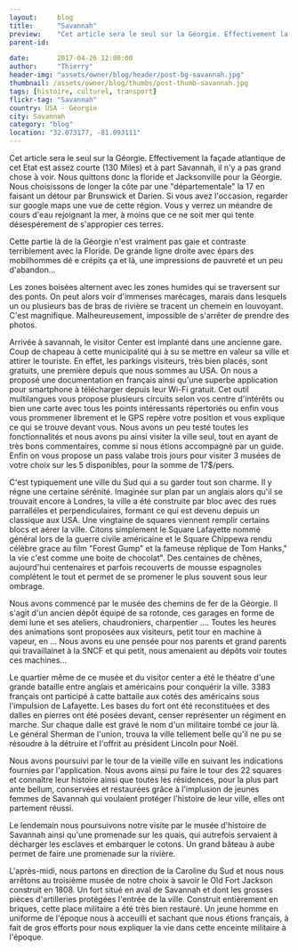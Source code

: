```yaml
---
layout:     blog
title:      "Savannah"
preview:    "Cet article sera le seul sur la Géorgie. Effectivement la façade atlantique de cet Etat est assez courte (130 Miles) et à part Savannah... "
parent-id:  

date:       2017-04-26 12:00:00
author:     "Thierry"
header-img: "assets/owner/blog/header/post-bg-savannah.jpg"
thumbnail: /assets/owner/blog/thumbs/post-thumb-savannah.jpg
tags: [histoire, culturel, transport]
flickr-tag: "Savannah"
country: USA - Géorgie
city: Savannah
category: "blog"
location: "32.073177, -81.093111"
---
```



Cet article sera le seul sur la Géorgie. Effectivement la façade atlantique de cet Etat est assez courte (130 Miles) et à part Savannah, il n'y a pas grand chose à voir. Nous quittons donc la floride et Jacksonville pour la Géorgie. Nous choisissons de longer la côte par une "départementale" la 17 en faisant un détour par Brunswick et Darien. Si vous avez l'occasion, regarder sur google maps une vue de cette région. Vous y verrez un méandre de cours d'eau rejoignant la mer, à moins que ce ne soit mer qui tente désespérement de s'appropier ces terres.  

Cette partie là de la Géorgie n'est vraiment pas gaie et contraste terriblement avec la Floride. De grande ligne droite avec épars des mobilhommes dé   e crépits ça et là, une impressions de pauvreté et un peu d'abandon...    

Les zones boisées alternent avec les zones humides qui se traversent sur des ponts. On peut alors voir d'immenses marécages, marais dans lesquels un ou plusieurs bas de bras de rivière se tracent un chemein en louvoyant. C'est magnifique. Malheureusement, impossible de s'arrêter de prendre des photos.  

Arrivée à savannah, le visitor Center est implanté dans une ancienne gare. Coup de chapeau à cette municipalité qui à su se mettre en valeur sa ville et attirer le touriste. En effet, les parkings visiteurs, très bien placés, sont gratuits, une première depuis que nous sommes au USA. On nous a proposé une documentation en français ainsi qu'une superbe application pour smartphone à télécharger depuis leur Wi-Fi gratuit. Cet outil multilangues vous propose plusieurs circuits selon vos centre d'intérêts ou bien une carte avec tous les points intéressants répertoriés ou enfin vous vous prommener librement et le GPS repère votre position et vous explique ce qui se trouve devant vous. Nous avons un peu testé toutes les fonctionnalités et nous avons pu ainsi visiter la ville seul, tout en ayant de très bons commentaires, comme si nous étions accompagné par un guide. Enfin on vous propose un pass valabe trois jours pour visiter 3 musées de votre choix sur les 5 disponibles, pour la somme de 17$/pers.  

C'est typiquement une ville du Sud qui a su garder tout son charme. Il y régne une certaine sérénité. Imaginée sur plan par un anglais alors qu'il se trouvait encore à Londres, la ville a été construite par bloc avec des rues parralléles et perpendiculaires, formant ce qui est devenu depuis un classique aux USA. Une vingtaine de squares viennent remplir certains blocs et aérer la ville. Citons simplement le Square Lafayette nommé général lors de la guerre civile américaine et le Square  Chippewa rendu célèbre grace au film "Forest Gump" et la fameuse réplique de Tom Hanks," la vie c'est comme une boite de chocolat". Des centaines de chênes, aujourd'hui centenaires et parfois recouverts de mousse espagnoles complétent le tout et permet de se promener le plus souvent sous leur ombrage.  

Nous avons commencé par le musée des chemins de fer de la Géorgie. Il s'agit d'un ancien dépôt équipé de sa rotonde, ces garages en forme de demi lune et ses ateliers, chaudroniers, charpentier .... Toutes les heures des animations sont proposées aux visiteurs, petit tour en machine à vapeur, en ... Nous avons eu une pensée pour nos parents et grand parents qui travaillainet à la SNCF et qui petit, nous amenaient au dépôts voir toutes ces machines...  

Le quartier même de ce musée et du visitor center a été le théatre d'une grande bataille entre anglais et américains pour conquérir la ville. 3383 français ont participé à catte battaile aux cotés des américains sous l'impulsion de Lafayette. Les bases du fort ont été reconstituées et des dalles en pierres ont été posées devant, censer représenter un régiment en marche. Sur chaque dalle est gravé le nom d'un militaire tombé ce jour là. Le général Sherman de l'union, trouva la ville tellement belle qu'il ne pu se résoudre à la détruire et l'offrit au président Lincoln pour Noël. 

Nous avons poursuivi par le tour de la vieille ville en suivant les indications fournies par l'application. Nous avons ainsi pu faire le tour des 22 squares et connaître leur histoire ainsi que toutes les résidences, pour la plus part ante bellum, conservées et restaurées grâce à l'implusion de jeunes femmes de Savannah qui voulaient protéger l'histoire de leur ville, elles ont partement réussi.    

Le lendemain nous poursuivons notre visite par le musée d'histoire de Savannah ainsi qu'une promenade sur les quais, qui autrefois servaient à décharger les esclaves et embarquer le cotons. Un grand bâteau à aube permet de faire une promenade sur la rivière.  

L'après-midi, nous partons en direction de la Caroline du Sud et nous nous arrêtons au troisième musée de notre choix à savoir le Old Fort Jackson construit en 1808. Un fort situé en aval de Savannah et dont les grosses pièces d'artilleries protégées l'entrée de la ville. Construit entièrement en briques, cette place militaire a été très bien restauré. Un jeune homme en uniforme de l'époque nous à acceuilli et sachant que nous étions français, à fait de gros efforts pour nous expliquer la vie dans cette enceinte militaire à l'époque.   


